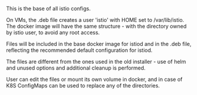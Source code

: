 This is the base of all istio configs.

On VMs, the .deb file creates a user 'istio' with HOME set to /var/lib/istio.
The docker image will have the same structure - with the directory owned by istio user, to avoid any root access.

Files will be included in the base docker image for istiod and in the .deb file, reflecting the
recommended default configuration for istiod.

The files are different from the ones used in the old installer - use of helm and unused options
and additional cleanup is performed.

User can edit the files or mount its own volume in docker, and in case of K8S ConfigMaps can be used to replace
any of the directories.
